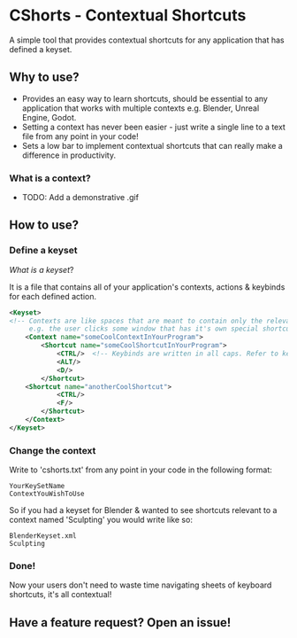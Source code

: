 # CShorts - Contextual Shortcuts
A simple tool that provides contextual shortcuts for any application that has defined a keyset.

## Why to use?
* Provides an easy way to learn shortcuts, should be essential to any application that works with multiple contexts e.g. Blender, Unreal Engine, Godot.
* Setting a context has never been easier - just write a single line to a text file from any point in your code!
* Sets a low bar to implement contextual shortcuts that can really make a difference in productivity.

### What is a context?
* TODO: Add a demonstrative .gif

## How to use?
### Define a keyset
*What is a keyset*?

It is a file that contains all of your application's contexts, actions & keybinds for each defined action.

```xml
<Keyset>
<!-- Contexts are like spaces that are meant to contain only the relevant shortcuts, 
     e.g. the user clicks some window that has it's own special shortcuts  -->
    <Context name="someCoolContextInYourProgram"> 
        <Shortcut name="someCoolShortcutInYourProgram"> 
            <CTRL/>  <!-- Keybinds are written in all caps. Refer to key-examples.txt if you have trouble. -->
            <ALT/>
            <D/>
        </Shortcut>
	<Shortcut name="anotherCoolShortcut">
            <CTRL/>
            <F/>
        </Shortcut>
    </Context>
</Keyset>
```

###  Change the context
Write to 'cshorts.txt' from any point in your code in the following format:  
```
YourKeySetName
ContextYouWishToUse
```

So if you had a keyset for Blender & wanted to see shortcuts relevant to a context named 'Sculpting' you would write like so:  
```
BlenderKeyset.xml
Sculpting
```

### Done!
Now your users don't need to waste time navigating sheets of keyboard shortcuts, it's all contextual!

## Have a feature request? Open an issue!
